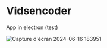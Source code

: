# Vidsencoder
App in electron (test)




![Capture d'écran 2024-06-16 183951](https://github.com/FaZz-cmd/Vidsencoder/assets/136253755/3737357a-50c3-4c36-be3e-c30103b9bedd)
